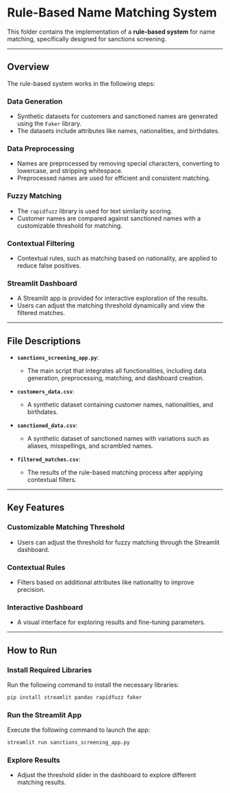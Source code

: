 # Rule-Based Name Matching System

This folder contains the implementation of a **rule-based system** for name matching, specifically designed for sanctions screening.

---

## Overview

The rule-based system works in the following steps:

### Data Generation
- Synthetic datasets for customers and sanctioned names are generated using the `Faker` library.
- The datasets include attributes like names, nationalities, and birthdates.

### Data Preprocessing
- Names are preprocessed by removing special characters, converting to lowercase, and stripping whitespace.
- Preprocessed names are used for efficient and consistent matching.

### Fuzzy Matching
- The `rapidfuzz` library is used for text similarity scoring.
- Customer names are compared against sanctioned names with a customizable threshold for matching.

### Contextual Filtering
- Contextual rules, such as matching based on nationality, are applied to reduce false positives.

### Streamlit Dashboard
- A Streamlit app is provided for interactive exploration of the results.
- Users can adjust the matching threshold dynamically and view the filtered matches.

---

## File Descriptions

- **`sanctions_screening_app.py`**:
  - The main script that integrates all functionalities, including data generation, preprocessing, matching, and dashboard creation.

- **`customers_data.csv`**:
  - A synthetic dataset containing customer names, nationalities, and birthdates.

- **`sanctioned_data.csv`**:
  - A synthetic dataset of sanctioned names with variations such as aliases, misspellings, and scrambled names.

- **`filtered_matches.csv`**:
  - The results of the rule-based matching process after applying contextual filters.

---

## Key Features

### Customizable Matching Threshold
- Users can adjust the threshold for fuzzy matching through the Streamlit dashboard.

### Contextual Rules
- Filters based on additional attributes like nationality to improve precision.

### Interactive Dashboard
- A visual interface for exploring results and fine-tuning parameters.

---

## How to Run

### Install Required Libraries
Run the following command to install the necessary libraries:
```bash
pip install streamlit pandas rapidfuzz faker
```

### Run the Streamlit App
Execute the following command to launch the app:
```bash
streamlit run sanctions_screening_app.py
```

### Explore Results
- Adjust the threshold slider in the dashboard to explore different matching results.
